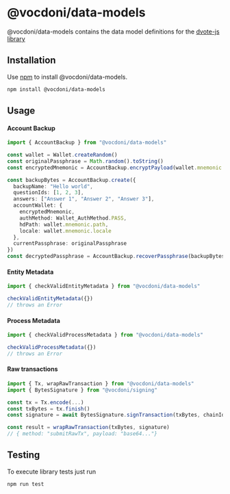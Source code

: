 # @vocdoni/data-models

@vocdoni/data-models contains the data model definitions for the [dvote-js library](https://github.com/vocdoni/dvote-js/)

## Installation

Use [npm](https://www.npmjs.com/) to install @vocdoni/data-models.

```bash
npm install @vocdoni/data-models
```

## Usage

#### Account Backup

```ts
import { AccountBackup } from "@vocdoni/data-models"

const wallet = Wallet.createRandom()
const originalPassphrase = Math.random().toString()
const encryptedMnemonic = AccountBackup.encryptPayload(wallet.mnemonic.phrase, originalPassphrase)

const backupBytes = AccountBackup.create({
  backupName: "Hello world",
  questionIds: [1, 2, 3],
  answers: ["Answer 1", "Answer 2", "Answer 3"],
  accountWallet: {
    encryptedMnemonic,
    authMethod: Wallet_AuthMethod.PASS,
    hdPath: wallet.mnemonic.path,
    locale: wallet.mnemonic.locale
  },
  currentPassphrase: originalPassphrase
})
const decryptedPassphrase = AccountBackup.recoverPassphrase(backupBytes, ["Answer 1", "Answer 2", "Answer 3"])

```

#### Entity Metadata

```ts
import { checkValidEntityMetadata } from "@vocdoni/data-models"

checkValidEntityMetadata({})
// throws an Error
```

#### Process Metadata

```ts
import { checkValidProcessMetadata } from "@vocdoni/data-models"

checkValidProcessMetadata({})
// throws an Error
```

#### Raw transactions

```ts
import { Tx, wrapRawTransaction } from "@vocdoni/data-models"
import { BytesSignature } from "@vocdoni/signing"

const tx = Tx.encode(...)
const txBytes = tx.finish()
const signature = await BytesSignature.signTransaction(txBytes, chainId, signer)

const result = wrapRawTransaction(txBytes, signature)
// { method: "submitRawTx", payload: "base64..."}
```

## Testing

To execute library tests just run

```bash
npm run test
```

